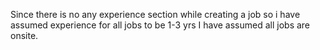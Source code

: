 Since there is no any experience section while creating a job so i have assumed experience for all jobs to be 1-3 yrs
I have assumed all jobs are onsite.